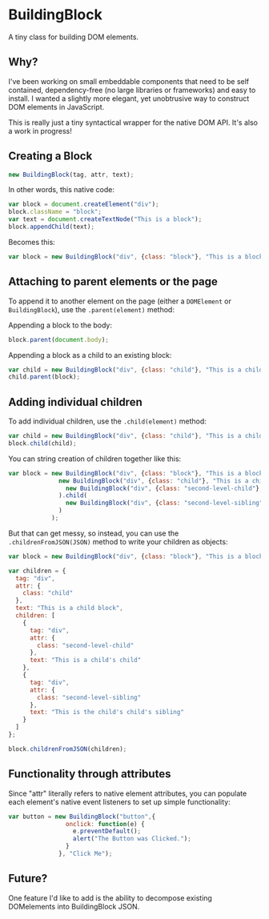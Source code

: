 # BuildingBlock

A tiny class for building DOM elements.

## Why?

I've been working on small embeddable components that need to be self contained, dependency-free (no large libraries or frameworks) and easy to install. I wanted a slightly more elegant, yet unobtrusive way to construct DOM elements in JavaScript.  

This is really just a tiny syntactical wrapper for the native DOM API.  It's also a work in progress!

## Creating a Block

```javascript
new BuildingBlock(tag, attr, text);
```

In other words, this native code:

```javascript
var block = document.createElement("div");
block.className = "block";
var text = document.createTextNode("This is a block");
block.appendChild(text);
```
    
Becomes this:

```javascript
var block = new BuildingBlock("div", {class: "block"}, "This is a block");
```

## Attaching to parent elements or the page

To append it to another element on the page (either a `DOMElement` or `BuildingBlock`), use the `.parent(element)` method:

Appending a block to the body:

```javascript
block.parent(document.body);
```

Appending a block as a child to an existing block:

```javascript
var child = new BuildingBlock("div", {class: "child"}, "This is a child block");
child.parent(block);
```

## Adding individual children

To add individual children, use the `.child(element)` method:

```javascript
var child = new BuildingBlock("div", {class: "child"}, "This is a child block");
block.child(child);
```

You can string creation of children together like this:

```javascript
var block = new BuildingBlock("div", {class: "block"}, "This is a block").child( 
              new BuildingBlock("div", {class: "child"}, "This is a child block").child(
                new BuildingBlock("div", {class: "second-level-child"}, "This is a child's child")
              ).child(
                new BuildingBlock("div", {class: "second-level-sibling"}, "This is the child's child's sibling")
              )
            );
```

But that can get messy, so instead, you can use the `.childrenFromJSON(JSON)` method to write your children as objects:

```javascript
var block = new BuildingBlock("div", {class: "block"}, "This is a block");

var children = {
  tag: "div",
  attr: {
    class: "child"
  },
  text: "This is a child block",
  children: [
    {
      tag: "div",
      attr: {
        class: "second-level-child"
      },
      text: "This is a child's child"
    },
    {
      tag: "div",
      attr: {
        class: "second-level-sibling"
      },
      text: "This is the child's child's sibling"
    }
  ]
};

block.childrenFromJSON(children);
```

## Functionality through attributes

Since "attr" literally refers to native element attributes, you can populate each element's native event listeners to set up simple functionality:

```javascript
var button = new BuildingBlock("button",{
                onclick: function(e) {
                  e.preventDefault();
                  alert("The Button was Clicked.");
                }
              }, "Click Me");
```

## Future?

One feature I'd like to add is the ability to decompose existing DOMelements into BuildingBlock JSON.
